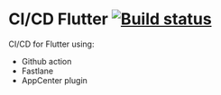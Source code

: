 # CI/CD Flutter  [![Build status](https://build.appcenter.ms/v0.1/apps/ca9a5d55-bac0-4517-9b9a-7f8db61506fb/branches/develop/badge)](https://appcenter.ms)

CI/CD for Flutter using:
- Github action
- Fastlane
- AppCenter plugin
